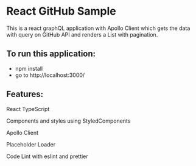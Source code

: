 # React GitHub Sample

This is a react graphQL application with Apollo Client which gets the data with query on GitHub API and renders a List with pagination.

## To run this application:

- npm install
- go to http://localhost:3000/

## Features:

React TypeScript

Components and styles using StyledComponents

Apollo Client

Placeholder Loader

Code Lint with eslint and prettier
